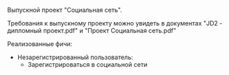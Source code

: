 <p>Выпускной проект "Социальная сеть".</p>
<p>Требования к выпускному проекту можно увидеть в документах "JD2 - дипломный проект.pdf" и "Проект Социальная сеть.pdf"</p>
<p>Реализованные фичи:</p>
<ul>
    <li>Незарегистрированный пользователь:
        <ul>
            <li>Зарегистрироваться в социальной сети</li>
        </ul>
    </li>
</ul>